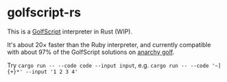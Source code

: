 # golfscript-rs

This is a [GolfScript](http://www.golfscript.com/golfscript/) interpreter in Rust (WIP).

It's about 20× faster than the Ruby interpreter, and currently compatible with about 97% of the GolfScript solutions on [anarchy golf](http://golf.shinh.org/).

Try `cargo run -- --code code --input input`, e.g. `cargo run -- --code '~]{+}*' --input '1 2 3 4'`

